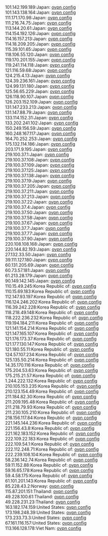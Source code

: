 101.142.199.189:Japan: [ovpn config](vpn/101_142_199_189.ovpn)  
101.143.138.164:Japan: [ovpn config](vpn/101_143_138_164.ovpn)  
111.171.170.98:Japan: [ovpn config](vpn/111_171_170_98.ovpn)  
111.216.74.75:Japan: [ovpn config](vpn/111_216_74_75.ovpn)  
113.144.20.61:Japan: [ovpn config](vpn/113_144_20_61.ovpn)  
114.154.192.126:Japan: [ovpn config](vpn/114_154_192_126.ovpn)  
114.16.157.213:Japan: [ovpn config](vpn/114_16_157_213.ovpn)  
114.18.209.205:Japan: [ovpn config](vpn/114_18_209_205.ovpn)  
115.39.101.65:Japan: [ovpn config](vpn/115_39_101_65.ovpn)  
118.106.55.120:Japan: [ovpn config](vpn/118_106_55_120.ovpn)  
119.170.201.155:Japan: [ovpn config](vpn/119_170_201_155.ovpn)  
119.241.114.118:Japan: [ovpn config](vpn/119_241_114_118.ovpn)  
121.116.59.68:Japan: [ovpn config](vpn/121_116_59_68.ovpn)  
124.215.4.13:Japan: [ovpn config](vpn/124_215_4_13.ovpn)  
124.39.236.161:Japan: [ovpn config](vpn/124_39_236_161.ovpn)  
124.99.131.180:Japan: [ovpn config](vpn/124_99_131_180.ovpn)  
125.56.65.229:Japan: [ovpn config](vpn/125_56_65_229.ovpn)  
126.118.90.107:Japan: [ovpn config](vpn/126_118_90_107.ovpn)  
126.203.152.109:Japan: [ovpn config](vpn/126_203_152_109.ovpn)  
131.147.233.213:Japan: [ovpn config](vpn/131_147_233_213.ovpn)  
131.147.88.79:Japan: [ovpn config](vpn/131_147_88_79.ovpn)  
133.114.152.31:Japan: [ovpn config](vpn/133_114_152_31.ovpn)  
133.202.241.102:Japan: [ovpn config](vpn/133_202_241_102.ovpn)  
150.249.156.59:Japan: [ovpn config](vpn/150_249_156_59.ovpn)  
160.248.167.117:Japan: [ovpn config](vpn/160_248_167_117.ovpn)  
164.70.252.253:Japan: [ovpn config](vpn/164_70_252_253.ovpn)  
175.132.114.186:Japan: [ovpn config](vpn/175_132_114_186.ovpn)  
203.171.9.195:Japan: [ovpn config](vpn/203_171_9_195.ovpn)  
219.100.37.1:Japan: [ovpn config](vpn/219_100_37_1.ovpn)  
219.100.37.108:Japan: [ovpn config](vpn/219_100_37_108.ovpn)  
219.100.37.109:Japan: [ovpn config](vpn/219_100_37_109.ovpn)  
219.100.37.125:Japan: [ovpn config](vpn/219_100_37_125.ovpn)  
219.100.37.138:Japan: [ovpn config](vpn/219_100_37_138.ovpn)  
219.100.37.19:Japan: [ovpn config](vpn/219_100_37_19.ovpn)  
219.100.37.205:Japan: [ovpn config](vpn/219_100_37_205.ovpn)  
219.100.37.211:Japan: [ovpn config](vpn/219_100_37_211.ovpn)  
219.100.37.213:Japan: [ovpn config](vpn/219_100_37_213.ovpn)  
219.100.37.22:Japan: [ovpn config](vpn/219_100_37_22.ovpn)  
219.100.37.4:Japan: [ovpn config](vpn/219_100_37_4.ovpn)  
219.100.37.50:Japan: [ovpn config](vpn/219_100_37_50.ovpn)  
219.100.37.58:Japan: [ovpn config](vpn/219_100_37_58.ovpn)  
219.100.37.67:Japan: [ovpn config](vpn/219_100_37_67.ovpn)  
219.100.37.7:Japan: [ovpn config](vpn/219_100_37_7.ovpn)  
219.100.37.77:Japan: [ovpn config](vpn/219_100_37_77.ovpn)  
219.100.37.90:Japan: [ovpn config](vpn/219_100_37_90.ovpn)  
220.108.108.168:Japan: [ovpn config](vpn/220_108_108_168.ovpn)  
220.144.82.193:Japan: [ovpn config](vpn/220_144_82_193.ovpn)  
27.132.33.50:Japan: [ovpn config](vpn/27_132_33_50.ovpn)  
39.111.127.180:Japan: [ovpn config](vpn/39_111_127_180.ovpn)  
60.131.205.69:Japan: [ovpn config](vpn/60_131_205_69.ovpn)  
60.73.57.181:Japan: [ovpn config](vpn/60_73_57_181.ovpn)  
61.213.28.179:Japan: [ovpn config](vpn/61_213_28_179.ovpn)  
90.149.142.145:Japan: [ovpn config](vpn/90_149_142_145.ovpn)  
110.15.49.245:Korea Republic of: [ovpn config](vpn/110_15_49_245.ovpn)  
110.15.69.183:Korea Republic of: [ovpn config](vpn/110_15_69_183.ovpn)  
112.147.93.197:Korea Republic of: [ovpn config](vpn/112_147_93_197.ovpn)  
116.124.246.202:Korea Republic of: [ovpn config](vpn/116_124_246_202.ovpn)  
116.39.242.228:Korea Republic of: [ovpn config](vpn/116_39_242_228.ovpn)  
118.218.49.148:Korea Republic of: [ovpn config](vpn/118_218_49_148.ovpn)  
118.222.236.232:Korea Republic of: [ovpn config](vpn/118_222_236_232.ovpn)  
119.194.184.211:Korea Republic of: [ovpn config](vpn/119_194_184_211.ovpn)  
121.141.154.214:Korea Republic of: [ovpn config](vpn/121_141_154_214.ovpn)  
121.147.165.107:Korea Republic of: [ovpn config](vpn/121_147_165_107.ovpn)  
121.176.173.37:Korea Republic of: [ovpn config](vpn/121_176_173_37.ovpn)  
121.177.130.147:Korea Republic of: [ovpn config](vpn/121_177_130_147.ovpn)  
121.180.55.11:Korea Republic of: [ovpn config](vpn/121_180_55_11.ovpn)  
124.57.107.234:Korea Republic of: [ovpn config](vpn/124_57_107_234.ovpn)  
125.135.50.214:Korea Republic of: [ovpn config](vpn/125_135_50_214.ovpn)  
14.35.170.116:Korea Republic of: [ovpn config](vpn/14_35_170_116.ovpn)  
175.204.53.63:Korea Republic of: [ovpn config](vpn/175_204_53_63.ovpn)  
175.215.21.57:Korea Republic of: [ovpn config](vpn/175_215_21_57.ovpn)  
1.244.222.132:Korea Republic of: [ovpn config](vpn/1_244_222_132.ovpn)  
210.105.153.235:Korea Republic of: [ovpn config](vpn/210_105_153_235.ovpn)  
210.123.154.49:Korea Republic of: [ovpn config](vpn/210_123_154_49.ovpn)  
211.184.82.30:Korea Republic of: [ovpn config](vpn/211_184_82_30.ovpn)  
211.209.195.48:Korea Republic of: [ovpn config](vpn/211_209_195_48.ovpn)  
211.218.79.93:Korea Republic of: [ovpn config](vpn/211_218_79_93.ovpn)  
211.230.105.210:Korea Republic of: [ovpn config](vpn/211_230_105_210.ovpn)  
218.156.117.84:Korea Republic of: [ovpn config](vpn/218_156_117_84.ovpn)  
221.145.144.236:Korea Republic of: [ovpn config](vpn/221_145_144_236.ovpn)  
221.156.43.8:Korea Republic of: [ovpn config](vpn/221_156_43_8.ovpn)  
221.162.183.152:Korea Republic of: [ovpn config](vpn/221_162_183_152.ovpn)  
222.109.22.183:Korea Republic of: [ovpn config](vpn/222_109_22_183.ovpn)  
222.109.54.1:Korea Republic of: [ovpn config](vpn/222_109_54_1.ovpn)  
222.112.248.71:Korea Republic of: [ovpn config](vpn/222_112_248_71.ovpn)  
222.239.108.104:Korea Republic of: [ovpn config](vpn/222_239_108_104.ovpn)  
58.236.142.74:Korea Republic of: [ovpn config](vpn/58_236_142_74.ovpn)  
59.11.152.88:Korea Republic of: [ovpn config](vpn/59_11_152_88.ovpn)  
59.16.65.178:Korea Republic of: [ovpn config](vpn/59_16_65_178.ovpn)  
59.4.58.175:Korea Republic of: [ovpn config](vpn/59_4_58_175.ovpn)  
61.101.201.143:Korea Republic of: [ovpn config](vpn/61_101_201_143.ovpn)  
85.228.43.2:Norway: [ovpn config](vpn/85_228_43_2.ovpn)  
115.87.201.151:Thailand: [ovpn config](vpn/115_87_201_151.ovpn)  
49.228.100.61:Thailand: [ovpn config](vpn/49_228_100_61.ovpn)  
49.228.231.23:Thailand: [ovpn config](vpn/49_228_231_23.ovpn)  
163.182.174.159:United States: [ovpn config](vpn/163_182_174_159.ovpn)  
173.198.248.39:United States: [ovpn config](vpn/173_198_248_39.ovpn)  
173.233.73.3:United States: [ovpn config](vpn/173_233_73_3.ovpn)  
67.161.116.157:United States: [ovpn config](vpn/67_161_116_157.ovpn)  
113.166.128.178:Viet Nam: [ovpn config](vpn/113_166_128_178.ovpn)  
